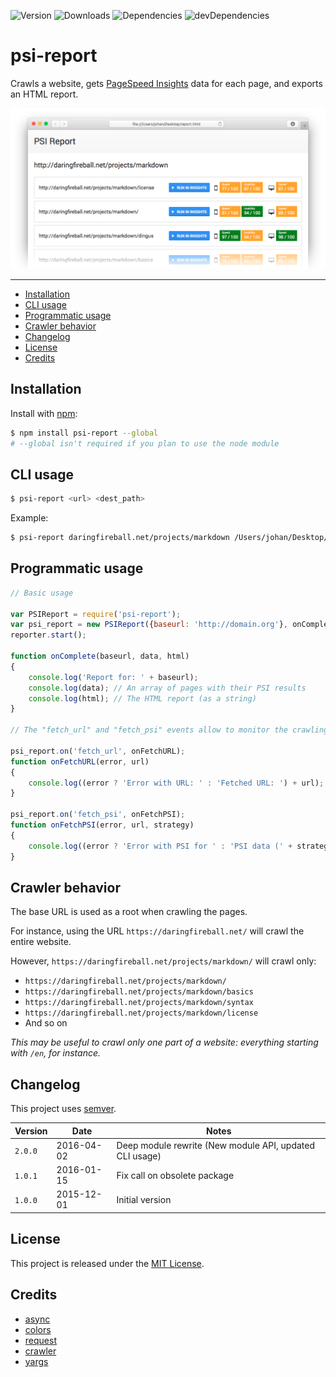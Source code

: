 ![Version](https://img.shields.io/npm/v/psi-report.svg)
![Downloads](https://img.shields.io/npm/dm/psi-report.svg)
![Dependencies](https://img.shields.io/david/johansatge/psi-report.svg)
![devDependencies](https://img.shields.io/david/dev/johansatge/psi-report.svg)

# psi-report

Crawls a website, gets [PageSpeed Insights](https://developers.google.com/speed/pagespeed/insights/) data for each page, and exports an HTML report.

![](screenshot.png)

---

* [Installation](#installation)
* [CLI usage](#cli-usage)
* [Programmatic usage](#programmatic-usage)
* [Crawler behavior](#crawler-behavior)
* [Changelog](#changelog)
* [License](#license)
* [Credits](#credits)

## Installation

Install with [npm](https://www.npmjs.com/):

```bash
$ npm install psi-report --global
# --global isn't required if you plan to use the node module
```

## CLI usage

```bash
$ psi-report <url> <dest_path>
```

Example:

```bash
$ psi-report daringfireball.net/projects/markdown /Users/johan/Desktop/report.html
```

## Programmatic usage

```javascript
// Basic usage

var PSIReport = require('psi-report');
var psi_report = new PSIReport({baseurl: 'http://domain.org'}, onComplete);
reporter.start();

function onComplete(baseurl, data, html)
{
    console.log('Report for: ' + baseurl);
    console.log(data); // An array of pages with their PSI results
    console.log(html); // The HTML report (as a string)
}

// The "fetch_url" and "fetch_psi" events allow to monitor the crawling process

psi_report.on('fetch_url', onFetchURL);
function onFetchURL(error, url)
{
    console.log((error ? 'Error with URL: ' : 'Fetched URL: ') + url);
}

psi_report.on('fetch_psi', onFetchPSI);
function onFetchPSI(error, url, strategy)
{
    console.log((error ? 'Error with PSI for ' : 'PSI data (' + strategy + ') fetched for ') + url);
}
```

## Crawler behavior

The base URL is used as a root when crawling the pages.

For instance, using the URL `https://daringfireball.net/` will crawl the entire website.

However, `https://daringfireball.net/projects/markdown/` will crawl only:

* `https://daringfireball.net/projects/markdown/`
* `https://daringfireball.net/projects/markdown/basics`
* `https://daringfireball.net/projects/markdown/syntax`
* `https://daringfireball.net/projects/markdown/license`
* And so on

*This may be useful to crawl only one part of a website: everything starting with `/en`, for instance.*

## Changelog

This project uses [semver](http://semver.org/).

| Version | Date | Notes |
| --- | --- | --- |
| `2.0.0` | 2016-04-02 | Deep module rewrite (New module API, updated CLI usage) |
| `1.0.1` | 2016-01-15 | Fix call on obsolete package |
| `1.0.0` | 2015-12-01 | Initial version |

## License

This project is released under the [MIT License](license.md).

## Credits

* [async](https://github.com/caolan/async)
* [colors](https://github.com/Marak/colors.js)
* [request](https://github.com/request/request)
* [crawler](https://github.com/sylvinus/node-crawler)
* [yargs](https://github.com/bcoe/yargs)
